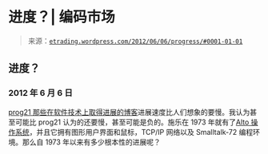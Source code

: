 <!--yml

类别：未分类

日期：2024-05-12 19:34:01

-->

# 进度？| 编码市场

> 来源：[`etrading.wordpress.com/2012/06/06/progress/#0001-01-01`](https://etrading.wordpress.com/2012/06/06/progress/#0001-01-01)

## 进度？

### 2012 年 6 月 6 日

[prog21 那些在软件技术上取得进展的博客](http://prog21.dadgum.com/140.html)进展速度比人们想象的要慢。我认为甚至可能比 prog21 认为的还要慢，甚至可能是负的。施乐在 1973 年就有了[Alto 操作系统](http://en.wikipedia.org/wiki/Xerox_Alto)，并且它拥有图形用户界面和鼠标，TCP/IP 网络以及 Smalltalk-72 编程环境。那么自 1973 年以来有多少根本性的进展呢？
